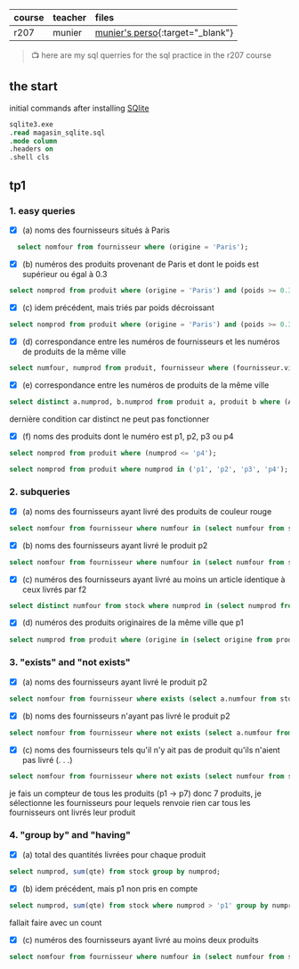 | course      | teacher       | files                                                           |
| :---        |    :----      |          :---                                                   |
| r207        | munier        | [munier's perso](https://munier.perso.univ-pau.fr/temp/R207/){:target="_blank"} |
 

> :tv: here are my sql querries for the sql practice in the r207 course

## the start

initial commands after installing [SQlite](https://www.sqlite.org/download.html)

```sql
sqlite3.exe
.read magasin_sqlite.sql
.mode column
.headers on
.shell cls
```

## tp1

### 1. easy queries

- [x] (a) noms des fournisseurs situés à Paris
```sql
  select nomfour from fournisseur where (origine = 'Paris');
```

- [x] (b) numéros des produits provenant de Paris et dont le poids est supérieur ou égal à 0.3
```sql
select nomprod from produit where (origine = 'Paris') and (poids >= 0.3);
```

- [x] (c) idem précédent, mais triés par poids décroissant
```sql
select nomprod from produit where (origine = 'Paris') and (poids >= 0.3) order by poids desc;
```

- [x] (d) correspondance entre les numéros de fournisseurs et les numéros de produits de la même ville
```sql
select numfour, numprod from produit, fournisseur where (fournisseur.ville = produit.origine);
```

- [x] (e) correspondance entre les numéros de produits de la même ville
```sql
select distinct a.numprod, b.numprod from produit a, produit b where (A.origine = b.origine) and (a.numprod < b.numprod);
```
dernière condition car distinct ne peut pas fonctionner

- [x] (f) noms des produits dont le numéro est p1, p2, p3 ou p4
```sql
select nomprod from produit where (numprod <= 'p4');
```
```sql
select nomprod from produit where numprod in ('p1', 'p2', 'p3', 'p4');
```

### 2. subqueries

- [x] (a) noms des fournisseurs ayant livré des produits de couleur rouge
```sql
select nomfour from fournisseur where numfour in (select numfour from stock where numprod in (select numprod from produit where (couleur = 'rouge')));
```

- [x] (b) noms des fournisseurs ayant livré le produit p2
```sql
select nomfour from fournisseur where numfour in (select numfour from stock where (numprod = 'p2'));
```

- [x] (c) numéros des fournisseurs ayant livré au moins un article identique à ceux livrés par f2
```sql
select distinct numfour from stock where numprod in (select numprod from stock where (numfour = 'f2'));
```

- [x] (d) numéros des produits originaires de la même ville que p1
```sql
select numprod from produit where (origine in (select origine from produit where (numprod = 'p1')));
```

### 3. "exists" and "not exists"

- [x] (a) noms des fournisseurs ayant livré le produit p2
```sql
select nomfour from fournisseur where exists (select a.numfour from stock a where (numprod = 'p2') and fournisseur.numfour = a.numfour);
```

- [x] (b) noms des fournisseurs n'ayant pas livré le produit p2
```sql
select nomfour from fournisseur where not exists (select a.numfour from stock a where (numprod = 'p2') and fournisseur.numfour = a.numfour);
```

- [x] (c) noms des fournisseurs tels qu'il n'y ait pas de produit qu'ils n'aient pas livré (. . .)
```sql
select nomfour from fournisseur where not exists (select numfour from stock where not exists (select numprod from stock group by numprod having count(*) = 0));
```
je fais un compteur de tous les produits (p1 -> p7) donc 7 produits, je sélectionne les fournisseurs pour lequels 
renvoie rien car tous les fournisseurs ont livrés leur produit

### 4. "group by" and "having"

- [x] (a) total des quantités livrées pour chaque produit
```sql
select numprod, sum(qte) from stock group by numprod;
```

- [x] (b) idem précédent, mais p1 non pris en compte
```sql
select numprod, sum(qte) from stock where numprod > 'p1' group by numprod;
```
fallait faire avec un count

- [x] (c) numéros des fournisseurs ayant livré au moins deux produits
```sql
select nomfour from fournisseur where numfour in (select numfour from stock group by numfour having count(*) >= 2);
```